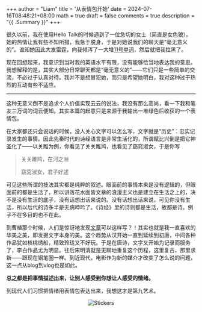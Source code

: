 +++
author = "Liam"
title = '从表情包开始'
date = 2024-07-16T08:48:21+08:00
math = true 
draft = false
comments = true
description = "{{ .Summary }}"
+++

很久以前，我在使用Hello Talk的时候遇到了一位急切的女士（简直是女色狼）。她的热情让我有些不知所措，我急于脱身，于是对她说我们的聊天是“毫无意义的”。谁知她因此大发雷霆，向我倾泻了一大堆[11号单词](https://baike.baidu.com/item/11号脏话/58377406)，然后就把我拉黑了。

现在回想起来，我意识到当时我的英语水平有限，没有能够恰当地表达我的意思。我想解释的是，其实大部分日常聊天都是“毫无意义的”——它们只是一些简单的交流，不必过于认真对待。我并不是想冒犯她，而只是希望她明白，我对这种过于热烈的互动有些不适应。

-----

这种无意义倒不是追求个人价值实现云云的说法，我没有那么高尚，看一下我和笔友三万词的词云便知。其实本篇的起意只是来源于我输出一堆绿色后收获的一个表情包。

在大家都还只会说话的时候，没人关心文字可以怎么写，文字就是“历史”：忠实记录发生的事情。因此先秦时代的诗经语言是非常生活化的，所谓赋比兴倒是把它神圣化了——以关雎为例，你看见了关关雎鸠，也看见了窈窕淑女，于是你写

>关关雎鸠，在河之洲<br>
>
>窈窕淑女，君子好逑<br>

可见这些所谓的技法其实都是纯粹的叙述。眼面前的事情本来是没有逻辑的，但眼面前的都是生活了，所以讲落花水面皆文章的浪漫主义也是建立在生活之上的，决不是没有生活的底子，没有话想出话来说的。没有话想出话来说，可见你没有生活，所以后代的诗多半是无病呻吟了。《诗经》里的诗则都是生活，故都是诗。例子不在多目的也不在此。

到曹植那个时候，人们是惊讶地发现[文章](https://so.gushiwen.cn/shiwenv_0559b0b0f385.aspx)可以这样写？！其实也就是我一直喜欢的华美之美，即发掘文字本身的美。这个趋势从汉开始一直到延续到初唐，中间各种作品犹如核桃绣船，精致玲珑又不好玩。于是在唐诗，文字又开始为记录而服务了，李白作品尤为明显。往后宋明清就是无聊地重复这个历程，这里复古，那里求新——跟现在钢笔圈一样。到近现代，电影作为新的媒介才改变了怎么说的问题，这一点从blog到vlog也是如此。

**总之都是把事情描述出来，让别人感受到你想让人感受的情绪。**

到现代人们习惯把情绪用表情包表达出来，我想这才是第九艺术。

<div style="text-align: center;">
    <img src="https://picx.zhimg.com/80/v2-469fb2d996be0c6f50185b45167495d7_1440w.jpeg" alt="Stickers">
</div>
